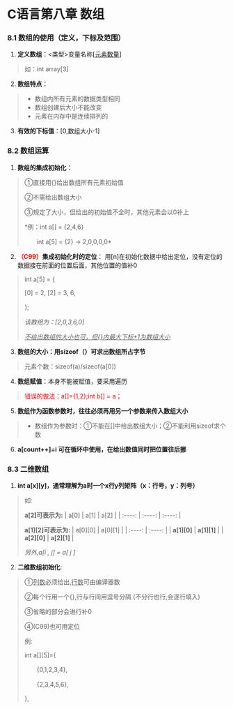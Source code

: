 C语言第八章 数组
=======================
### 8.1 数组的使用（定义，下标及范围）
1. **定义数组**：<类型>变量名称[<U>元素数量</U>]
> 如：int array[3]
2. **数组特点**：
> * 数组内所有元素的数据类型相同
> * 数组创建后大小不能改变
> * 元素在内存中是连续排列的
3. **有效的下标值**：[0,数组大小-1]
### 8.2 数组运算
1. **数组的集成初始化**：
> ①直接用{}给出数组所有元素初始值
>
> ②不需给出数组大小
>
> ③规定了大小，但给出的初始值不全时，其他元素会以0补上
>
> *例：int a[] = {2,4,6}
>
> 　　int a[5] = {2} → 2,0,0,0,0*
2. **<font color=red>（C99）</font>集成初始化时的定位**：
    用[n]在初始化数据中给出定位，没有定位的数据接在前面的位置后面，其他位置的值补0
> int a[5] = {
>
>    [0] = 2, [2] = 3, 6,
>
>};　　　　　　　　　
>
> *该数组为：[2,0,3,6,0]*
>
> *<U>不给出数组的大小也可，但{}内最大下标+1为数组大小</U>*
3. **数组的大小：用sizeof（）可求出数组所占字节**
> 元素个数：sizeof(a)/sizeof(a[0])
4. **数组赋值**：本身不能被赋值，要采用遍历
> <font color=red>错误的做法：a[]={1,2};int b[] = a；</font>
5. **数组作为函数参数时，往往必须再用另一个参数来传入数组大小**
> * 数组作为参数时：①不能在[]中给出数组大小；②不能利用sizeof求个数
6. **a[count++]=i 可在循环中使用，在给出数值同时把位置往后挪**
### 8.3 二维数组
1. **int a[x][y]，通常理解为a时一个x行y列矩阵（x：行号，y：列号）**
>
>如:　　　
>
>**a[2]可表示为:**
>| a[0] | a[1] | a[2] |
>| :----: | :----: | :----: |
>
>**a[1][2]可表示为:**
>| a[0][0] | a[0][1] |
>| :----: | :----: |
>| **a[1][0]** | **a[1][1]** |
>| **a[2][0]** | **a[2][1]** |
>
>*另外,a[i , j] = a[ j ]*
2. **二维数组初始化**:
>①<u>列数</u>必须给出,<u>行数</u>可由编译器数
>
>②每个行用一个{},行与行间用逗号分隔 (不分行也行,会逐行填入)
>
>③省略的部分会进行补0
>
>④(C99)也可用定位
>
>例:
>
> int a[][5]={
>
>　　{0,1,2,3,4},
>
>　　{2,3,4,5,6},
>
> },
